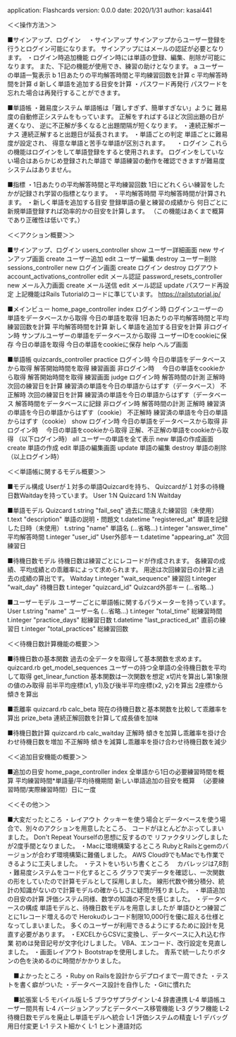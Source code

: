 application: Flashcards
version: 0.0.0
date: 2020/1/31
author: kasai441


＜＜操作方法＞＞

■サインアップ、ログイン
　・サインアップ
    サインアップからユーザー登録を行うとログイン可能になります。
    サインアップにはメールの認証が必要となります。
  ・ログイン時追加機能
    ログイン時には単語の登録、編集、削除が可能になります。
    また、下記の機能が使用でき、練習の助けとなります。
      a ユーザーの単語一覧表示
      b 1日あたりの平均解答時間と平均練習回数を計算
      c 平均解答時間を計算
      d 新しく単語を追加する目安を計算
  ・パスワード再発行
    パスワードを忘れた場合は再発行することができます。

■単語帳
  ・難易度システム
    単語帳は「難しすぎず、簡単すぎない」ように
    難易度の自動修正システムをもっています。
    正解をすればするほど次回出題の日が遅くなり、
    逆に不正解が多くなると出題間隔が短くなります。
  ・連続正解ボーナス
    連続正解すると出題日が延長されます。
  ・単語ごとの判定
    単語ごとに難易度が設定され、
    得意な単語と苦手な単語が区別されます。
　・ログイン
    これらの機能はログインをして単語登録をすると使用されます。
    ログインをしていない場合はあらかじめ登録された単語で
    単語練習の動作を確認できますが難易度システムはありません。

■指標
  ・1日あたりの平均解答時間と平均練習回数
    1日にどれくらい練習をしたかが記録され学習の指標となります。
  ・平均解答時間
    平均解答時間が計算されます。
  ・新しく単語を追加する目安
    登録単語の量と練習の成績から
    何日ごとに新規単語登録すれば効率的かの目安を計算します。
    （この機能はあくまで概算であり正確性は低いです。）


＜＜アクション概要＞＞

  ■サインアップ、ログイン
    users_controller
      show ユーザー詳細画面
      new サインアップ画面
      create ユーザー追加
      edit ユーザー編集
      destroy ユーザー削除
    sessions_controller
      new ログイン画面
      create ログイン
      destroy ログアウト
    account_activations_controller
      edit メール認証
    password_resets_controller
      new メール入力画面
      create メール送信
      edit メール認証
      update パスワード再設定
    上記機能はRails Tutorialのコードに準じています。
    https://railstutorial.jp/

  ■メインビュー
    home_page_controller
      index
        ログイン時
          ログインユーザーの単語をデータベースから取得
          今日の単語を取得
          1日あたりの平均解答時間と平均練習回数を計算
          平均解答時間を計算
          新しく単語を追加する目安を計算
        非ログイン時
          サンプルユーザーの単語をデータベースから取得
          ユーザーIDをcookieに保存
          今日の単語を取得
          今日の単語をcookieに保存
      help ヘルプ画面

  ■単語帳
    quizcards_controller
      practice
        ログイン時
          今日の単語をデータベースから取得
          解答開始時間を取得
          練習画面
        非ログイン時
        　今日の単語をcookieから取得
          解答開始時間を取得
          練習画面
      judge
        ログイン時
          解答時間の計測
          正解時
            次回の練習日を計算
            練習済の単語を今日の単語からはずす（データベース）
          不正解時
            次回の練習日を計算
            練習済の単語を今日の単語からはずす（データベース
          解答時間をデータベースに記録
        非ログイン時
          解答時間の計測
          正解時
            練習済の単語を今日の単語からはずす（cookie）
          不正解時
            練習済の単語を今日の単語からはずす（cookie）
      show
        ログイン時
          今日の単語をデータベースから取得
        非ログイン時
        　今日の単語をcookieから取得
        正解、不正解の単語をcookieから取得
      （以下ログイン時）
      all ユーザーの単語を全て表示
      new 単語の作成画面
      create 単語の作成
      edit 単語の編集画面
      update 単語の編集
      destroy 単語の削除
      （以上ログイン時）


＜＜単語帳に関するモデル概要＞＞

  ■モデル構成
  Userが１対多の単語Quizcardを持ち、
  Quizcardが１対多の待機日数Waitdayを持っています。
  User
    1:N Quizcard
      1:N Waitday

  ■単語モデル
      Quizcard
        t.string "fail_seq" 過去に間違えた練習回（未使用）
        t.text "description" 単語の説明・問題文
        t.datetime "registered_at" 単語を記録した日時（未使用）
        t.string "name" 単語名
          (...省略...)
        t.integer "answer_time" 平均解答時間
        t.integer "user_id" User外部キー
        t.datetime "appearing_at" 次回練習日

  ■待機日数モデル
    待機日数は練習ごとにレコードが作成されます。
    各練習の成績、平均成績との乖離率によって求められます。
    用途は次回練習日の計算と過去の成績の算出です。
      Waitday
        t.integer "wait_sequence" 練習回
        t.integer "wait_day" 待機日数
        t.integer "quizcard_id" Quizcard外部キー
          (...省略...)

  ■ユーザーモデル
    ユーザーごとに単語帳に関するパラメーターを持っています。
      User
        t.string "name" ユーザー名
          (...省略...)
        t.integer "total_time" 総練習時間
        t.integer "practice_days" 総練習日数
        t.datetime "last_practiced_at" 直前の練習日
        t.integer "total_practices" 総練習回数


＜＜待機日数計算機能の概要＞＞

  ■待機日数の基本関数
    過去の全データを取得して基本関数を求めます。
    quizcard.rb
      get_model_sequences
        ユーザーの持つ全単語の全待機日数を平均して取得
      get_linear_function
        基本関数は一次関数を想定
        x切片を算出し第1象限の値のみ取得
        前半平均座標(x1, y1)及び後半平均座標(x2, y2)を算出
        2座標から傾きを算出

  ■乖離率
    quizcard.rb
      calc_beta
        現在の待機日数と基本関数を比較して乖離率を算出
      prize_beta
        連続正解回数を計算して成長値を加味

  ■待機日数計算
    quizcard.rb
      calc_waitday
        正解時
          傾きを加算し乖離率を掛け合わせ待機日数を増加
        不正解時
          傾きを減算し乖離率を掛け合わせ待機日数を減少


＜＜追加目安機能の概要＞＞

  ■追加の目安
    home_page_controller
      index
        全単語から1日の必要練習時間を概算
          平均練習時間*単語量/平均待機期間
        新しい単語追加の目安を概算
        　（必要練習時間/実際練習時間）日に一度


＜＜その他＞＞

  ■大変だったところ
    ・レイアウト
      クッキーを使う場合とデータベースを使う場合で、別々のアクションを用意したところ、
      コードがほとんどかぶってしまいました。
      Don't Repeat Yourselfの思想に反するので
      リファクタリングしましたが2度手間となりました。
    ・Macに環境構築するところ
      RubyとRailsとgemのバージョンが合わず環境構築に難儀しました。
      AWS Cloud9でもMacでも作業できるように工夫しました。
    ・テストをいちいち書くところ
    　カバレッジは7,8割
    ・難易度システムをコード化するところ
      グラフで実データを確認し、一次関数の形をしていたので計算モデルとして採用しました。
      線形代数や微分積分、統計の知識がないので計算モデルの確からしさに疑問が残りました。
    ・単語追加の目安の計算
      評価システム同様、数学の知識の不足を感じました。
    ・データベースの構成
      単語モデルと、待機日数モデルを用意しましたが
      単語ひとつ練習ごとに1レコード増えるので
      Herokuのレコード制限10,000行を優に超える仕様となってしまいました。
      多くのユーザーが利用できるようにするために設計を見直す必要があります。
    ・EXCELからCSVに変換し、データベースに入れ込む作業
      初めは発音記号が文字化けしました。
      VBA、エンコード、改行設定を見直しました。
    ・画面レイアウト
      Bootstrapを使用しました。
      青系で統一したりボタンの色を決めるのに時間がかかりました。

　■よかったところ
    ・Ruby on Railsを設計からデプロイまで一周できた
    ・テストを書く癖がついた
    ・データベース設計を自作した
    ・Gitに慣れた

　■拡張案
    L-5 モバイル版
    L-5 ブラウザプラグイン
    L-4 辞書連携
    L-4 単語帳ユーザー間共有
    L-4 バージョンアップとデータベース移管機能
    L-3 グラフ機能
    L-2 待機日数モデルを廃止し単語モデルへ統合
    L-1 評価システムの精査
    L-1 デバッグ用日付変更
    L-1 テスト細かく
    L-1 ヒント連語対応
